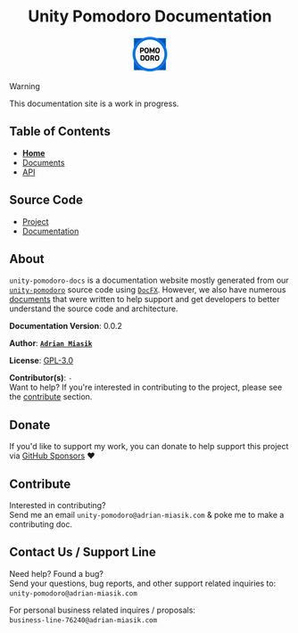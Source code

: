 <h1 align="center">Unity Pomodoro Documentation</h1>

<p align="center">
  <img src="images/logo.png" width="64">
</p>

> [!WARNING]
> This documentation site is a work in progress.

## Table of Contents
- [**Home**](index.md)
- [Documents](documents/home.md)
- [API](api/index.md)

## Source Code
- [Project](https://github.com/adrian-miasik/unity-pomodoro)
- [Documentation](https://github.com/adrian-miasik/unity-pomodoro-docs)

## About
`unity-pomodoro-docs` is a documentation website mostly generated from our [`unity-pomodoro`](https://github.com/adrian-miasik/unity-pomodoro) source code using [`DocFX`](https://github.com/dotnet/docfx).
However, we also have numerous [documents](documents/home.md) that were written to help support and get developers to better understand the source code and architecture.

**Documentation Version**:  0.0.2

**Author**:  **[`Adrian Miasik`](https://adrian-miasik.com)**

**License**: [GPL-3.0](https://github.com/adrian-miasik/unity-pomodoro-docs/blob/develop/LICENSE)

**Contributor(s)**: `-`  
Want to help? If you're interested in contributing to the project, please see the <a href="#contribute">contribute</a> section.

## Donate
If you'd like to support my work, you can donate to help support this project via [GitHub Sponsors](https://github.com/sponsors/adrian-miasik) ❤️

## Contribute
Interested in contributing?  
Send me an email `unity-pomodoro@adrian-miasik.com` & poke me to make a contributing doc.

## Contact Us / Support Line
Need help?  Found a bug?  
Send your questions, bug reports, and other support related inquiries to:  
`unity-pomodoro@adrian-miasik.com`

For personal business related inquires / proposals:  
`business-line-76240@adrian-miasik.com`
